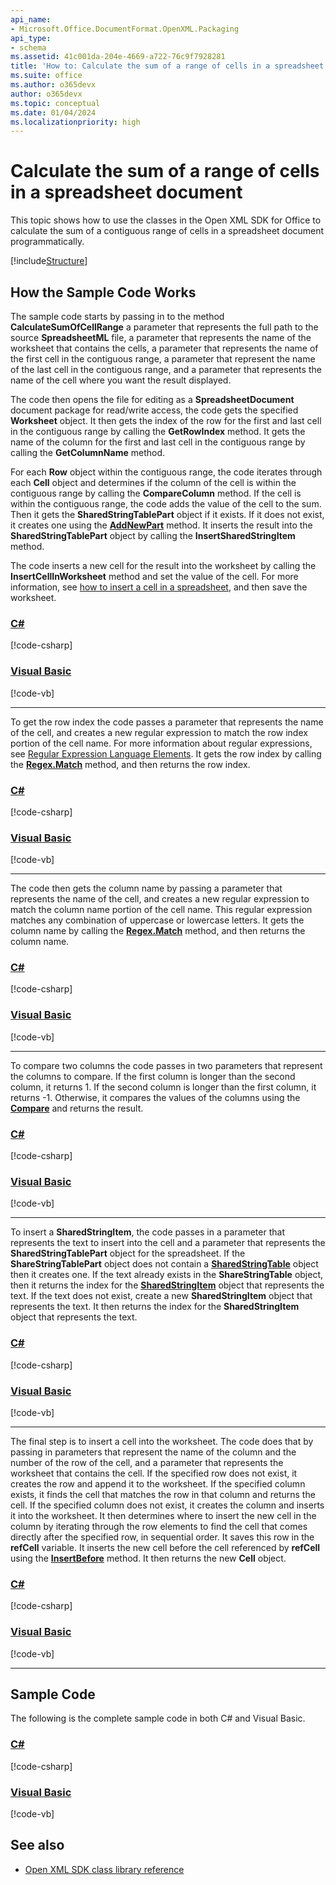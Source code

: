 ```yaml
---
api_name:
- Microsoft.Office.DocumentFormat.OpenXML.Packaging
api_type:
- schema
ms.assetid: 41c001da-204e-4669-a722-76c9f7928281
title: 'How to: Calculate the sum of a range of cells in a spreadsheet document'
ms.suite: office
ms.author: o365devx
author: o365devx
ms.topic: conceptual
ms.date: 01/04/2024
ms.localizationpriority: high
---
```


# Calculate the sum of a range of cells in a spreadsheet document

This topic shows how to use the classes in the Open XML SDK for Office to calculate the sum of a contiguous range of cells in a spreadsheet document programmatically.

[!include[Structure](../includes/spreadsheet/structure.md)]

## How the Sample Code Works

The sample code starts by passing in to the method **CalculateSumOfCellRange** a parameter that represents the full path to the source **SpreadsheetML** file, a parameter that represents the name of the worksheet that contains the cells, a parameter that represents the name of the first cell in the contiguous range, a parameter that represent the name of the last cell in the contiguous range, and a parameter that represents the name of the cell where you want the result displayed.

The code then opens the file for editing as a **SpreadsheetDocument** document package for read/write access, the code gets the specified **Worksheet** object. It then gets the index of the row for the first and last cell in the contiguous range by calling the **GetRowIndex** method. It gets the name of the column for the first and last cell in the contiguous range by calling the **GetColumnName** method.

For each **Row** object within the contiguous range, the code iterates through each **Cell** object and determines if the column of the cell is within the contiguous
range by calling the **CompareColumn** method. If the cell is within the contiguous range, the code adds the value of the cell to the sum. Then it gets the **SharedStringTablePart** object if it exists. If it does not exist, it creates one using the **[AddNewPart](https://msdn.microsoft.com/library/office/documentformat.openxml.packaging.openxmlpartcontainer.addnewpart.aspx)** method. It inserts the result into the **SharedStringTablePart** object by calling the **InsertSharedStringItem** method.

The code inserts a new cell for the result into the worksheet by calling the **InsertCellInWorksheet** method and set the value of the cell. For more information, see [how to insert a cell in a spreadsheet](how-to-insert-text-into-a-cell-in-a-spreadsheet.md#how-the-sample-code-works), and then save the worksheet.

### [C#](#tab/cs-1)
[!code-csharp[](../../samples/spreadsheet/calculate_the_sum_of_a_range_of_cells/cs/Program.cs#snippet1)]
### [Visual Basic](#tab/vb-1)
[!code-vb[](../../samples/spreadsheet/calculate_the_sum_of_a_range_of_cells/vb/Program.vb#snippet1)]
***

To get the row index the code passes a parameter that represents the name of the cell, and creates a new regular expression to match the row
index portion of the cell name. For more information about regular expressions, see [Regular Expression Language Elements](/dotnet/standard/base-types/regular-expression-language-quick-reference). It gets the row index by calling the **[Regex.Match](https://msdn2.microsoft.com/library/3zy662f6)** method, and then returns the row index.

### [C#](#tab/cs-2)
[!code-csharp[](../../samples/spreadsheet/calculate_the_sum_of_a_range_of_cells/cs/Program.cs#snippet2)]
### [Visual Basic](#tab/vb-2)
[!code-vb[](../../samples/spreadsheet/calculate_the_sum_of_a_range_of_cells/vb/Program.vb#snippet2)]
***


The code then gets the column name by passing a parameter that represents the name of the cell, and creates a new regular expression to match the column name portion of the cell name. This regular expression matches any combination of uppercase or lowercase letters. It gets the column name by calling the **[Regex.Match](/dotnet/api/system.text.regularexpressions.regex.match)** method, and then returns the column name.

### [C#](#tab/cs-3)
[!code-csharp[](../../samples/spreadsheet/calculate_the_sum_of_a_range_of_cells/cs/Program.cs#snippet3)]
### [Visual Basic](#tab/vb-3)
[!code-vb[](../../samples/spreadsheet/calculate_the_sum_of_a_range_of_cells/vb/Program.vb#snippet3)]
***


To compare two columns the code passes in two parameters that represent the columns to compare. If the first column is longer than the second column, it returns 1. If the second column is longer than the first column, it returns -1. Otherwise, it compares the values of the columns using the **[Compare](/dotnet/api/system.string.compare)** and returns the result.

### [C#](#tab/cs-4)
[!code-csharp[](../../samples/spreadsheet/calculate_the_sum_of_a_range_of_cells/cs/Program.cs#snippet4)]
### [Visual Basic](#tab/vb-4)
[!code-vb[](../../samples/spreadsheet/calculate_the_sum_of_a_range_of_cells/vb/Program.vb#snippet4)]
***


To insert a **SharedStringItem**, the code passes in a parameter that represents the text to insert into the cell and a parameter that represents the  **SharedStringTablePart** object for the spreadsheet. If the **ShareStringTablePart** object does not contain a **[SharedStringTable](https://msdn.microsoft.com/library/office/documentformat.openxml.spreadsheet.sharedstringtable.aspx)** object then it creates one. If the text already exists in the **ShareStringTable** object, then it returns the index for the **[SharedStringItem](/dotnet/api/documentformat.openxml.spreadsheet.sharedstringitem)** object that represents the text. If the text does not exist, create a new **SharedStringItem** object that represents the text. It then returns the index for the **SharedStringItem** object that represents the text.

### [C#](#tab/cs-5)
[!code-csharp[](../../samples/spreadsheet/calculate_the_sum_of_a_range_of_cells/cs/Program.cs#snippet5)]
### [Visual Basic](#tab/vb-5)
[!code-vb[](../../samples/spreadsheet/calculate_the_sum_of_a_range_of_cells/vb/Program.vb#snippet5)]
***


The final step is to insert a cell into the worksheet. The code does that by passing in parameters that represent the name of the column and the number of the row of the cell, and a parameter that represents the worksheet that contains the cell. If the specified row does not exist, it creates the row and append it to the worksheet. If the specified column exists, it finds the cell that matches the row in that column and returns the cell. If the specified column does not exist, it creates the column and inserts it into the worksheet. It then determines where to insert the new cell in the column by iterating through the row elements to find the cell that comes directly after the specified row, in sequential order. It saves this row in the **refCell** variable. It inserts the new cell before the cell referenced by **refCell** using the **[InsertBefore](/dotnet/api/documentformat.openxml.openxmlcompositeelement.insertbefore)** method. It then returns the new **Cell** object.

### [C#](#tab/cs-6)
[!code-csharp[](../../samples/spreadsheet/calculate_the_sum_of_a_range_of_cells/cs/Program.cs#snippet6)]
### [Visual Basic](#tab/vb-6)
[!code-vb[](../../samples/spreadsheet/calculate_the_sum_of_a_range_of_cells/vb/Program.vb#snippet6)]
***


## Sample Code
The following is the complete sample code in both C\# and Visual Basic.

### [C#](#tab/cs)
[!code-csharp[](../../samples/spreadsheet/calculate_the_sum_of_a_range_of_cells/cs/Program.cs#snippet0)]

### [Visual Basic](#tab/vb)
[!code-vb[](../../samples/spreadsheet/calculate_the_sum_of_a_range_of_cells/vb/Program.vb#snippet0)]

## See also

- [Open XML SDK class library reference](/office/open-xml/open-xml-sdk)
